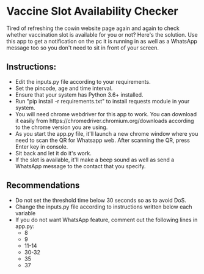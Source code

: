 # Vaccine Slot Availability Checker

Tired of refreshing the cowin website page again and again to check whether vaccination slot is available for you or not? 
Here's the solution. Use this app to get a notification on the pc it is running in as well as a WhatsApp message too so you don't need to sit in front of your screen.

<h2>Instructions:</h2>
<ul>
<li> Edit the inputs.py file according to your requirements. 
<li> Set the pincode, age and time interval.
<li> Ensure that your system has Python 3.6+ installed.
<li> Run "pip install -r requirements.txt" to install requests module in your system.
<li> You will need chrome webdriver for this app to work. You can download it easily from https://chromedriver.chromium.org/downloads according to the chrome version you are using. 
<li> As you start the app.py file, it'll launch a new chrome window where you need to scan the QR for Whatsapp web. After scanning the QR, press Enter key in console.
<li> Sit back and let it do it's work.
<li> If the slot is available, it'll make a beep sound as well as send a WhatsApp message to the contact that you specify.</ul>

<h2>Recommendations</h2>
<ul>
  <li> Do not set the threshold time below 30 seconds so as to avoid DoS.
  <li> Change the inputs.py file according to instructions written below each variable
  <li> If you do not want WhatsApp feature, comment out the following lines in app.py: <ul> <li> 8<li> 9<li> 11-14<li> 30-32<li> 35<li> 37
